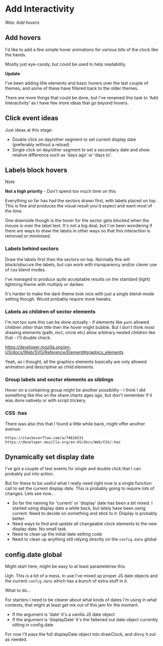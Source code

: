 Add Interactivity
=================

*Was: Add hovers*


Add hovers
----------

I'd like to add a few simple hover animations for various bits of the clock like the hands.

Mostly just eye-candy, but could be used to help readability.


**Update**

I've been adding title elements and basic hovers over the last couple of themes, and some of these have filtered back to the older themes.

There are more things that could be done, but I've renamed this task to 'Add Interactivity' as I have few more ideas that go beyond hovers.


Click event ideas
-----------------

Just ideas at this stage:
* Double click on day/other segment to set current display date (preferably without a reload)
* Single click on day/other segment to set a secondary date and show relative difference such as 'days ago' or 'days to'.





Labels block hovers
-------------------

> [!NOTE]
> **Not a high priority** - Don't spend too much time on this

Everything so far has had the sectors drawn first, with labels placed on top.
This is fine and produces the visual result you'd expect and want most of the time.

One downside though is the hover for the sector gets blocked when the mouse is over the label text.
It's not a big deal, but I've been wondering if there are ways to draw the labels in other ways so that this interaction is removed or minimised.

### Labels behind sectors

Draw the labels first then the sectors on top.
Normally this will block/obscure the labels, but can work with transparency and/or clever use of css blend modes.

I've managed to produce quite acceptable results on the standard (light) lightning theme with multiply or darken.

It's harder to make the dark theme look nice with just a single blend-mode setting though.
Would probably require more tweaks.

### Labels as children of sector elements

I'm not too sure this can be done actually - if elements like `path` allowed children *other* than title then the hover might bubble.
But I don't think most drawing elements (path, rect, circle etc) allow arbitrary nested children like that - I'll double check.

https://developer.mozilla.org/en-US/docs/Web/SVG/Reference/Element#graphics_elements

Yeah, as i thought, all the graphics elements basically are only allowed animation and descriptive as child elements.


### Group labels and sector elements as siblings

Hover on a containing group might be another possibility - I think I did something like this on the share charts ages ago, but don't remember if it was done natively or with script trickery.


### CSS :has

There was also this that I found a little while back, might offer another avenue:

	https://stackoverflow.com/a/74816531
	https://developer.mozilla.org/en-US/docs/Web/CSS/:has




Dynamically set display date
----------------------------

I've got a couple of test events for single and double click that I can probably put into action.

But for these to be useful what I really need right now is a single function call to set the current display date.
This is probably going to require *lots* of changes.
Lets see now...

* So far the naming for 'current' or 'display' date has been a bit mixed. I started using display date a while back, but lately have been using current. Need to decide on something and stick to it. Display is probably better.
* Need ways to find and update all changeable clock elements to the new display date. No small task.
* Need to clean up the initial date setting code
* Need to clean up anything still relying directly on the `config.date` global


config.date global
------------------

 Might start here, might be easy to at least parameterise this.

Ugh. This is a bit of a mess.
In use I've mixed up proper JS date objects and the current `config.date` which has a bunch of extra stuff in it.

What to do...

For starters I need to be clearer about what kinds of dates I'm using in what contexts, that might at least get me out of this jam for the moment.

* If the argument is 'date' it's a vanilla JS date object
* If the argument is 'displayDate' it's the fattened out date object currently sitting in config.date

For now I'll pass the full displayDate object into drawClock, and divvy it out as needed.

